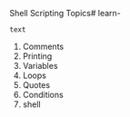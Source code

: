 
Shell Scripting Topics# learn-

``` text ```

1. Comments 
2. Printing
3. Variables
4. Loops
5. Quotes
6. Conditions
7. shell